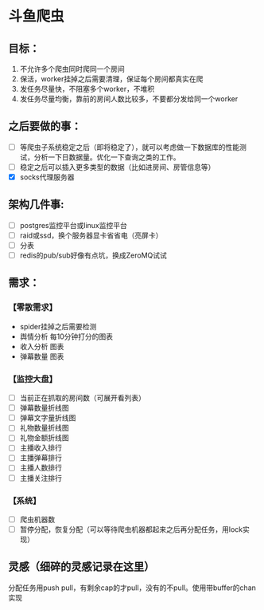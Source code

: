 # 斗鱼爬虫

## 目标：
1. 不允许多个爬虫同时爬同一个房间
2. 保活，worker挂掉之后需要清理，保证每个房间都真实在爬
3. 发任务尽量快，不阻塞多个worker，不堆积
4. 发任务尽量均衡，靠前的房间人数比较多，不要都分发给同一个worker

## 之后要做的事：
- [ ] 等爬虫子系统稳定之后（即将稳定了），就可以考虑做一下数据库的性能测试，分析一下日数据量。优化一下查询之类的工作。
- [ ] 稳定之后可以插入更多类型的数据（比如进房间、房管信息等）
- [x] socks代理服务器

## 架构几件事:
- [ ] postgres监控平台或linux监控平台
- [ ] raid或ssd，换个服务器显卡省省电（亮屏卡）
- [ ] 分表
- [ ] redis的pub/sub好像有点坑，换成ZeroMQ试试

## 需求：
### 【零散需求】
- spider挂掉之后需要检测
- 舆情分析 每10分钟打分的图表
- 收入分析 图表
- 弹幕数量 图表

### 【监控大盘】
- [ ] 当前正在抓取的房间数（可展开看列表）
- [ ] 弹幕数量折线图
- [ ] 弹幕文字量折线图
- [ ] 礼物数量折线图
- [ ] 礼物金额折线图
- [ ] 主播收入排行
- [ ] 主播弹幕排行
- [ ] 主播人数排行
- [ ] 主播关注排行

### 【系统】
- [ ] 爬虫机器数
- [ ] 暂停分配，恢复分配（可以等待爬虫机器都起来之后再分配任务，用lock实现）

## 灵感（细碎的灵感记录在这里）
分配任务用push pull，有剩余cap的才pull，没有的不pull。使用带buffer的chan实现

